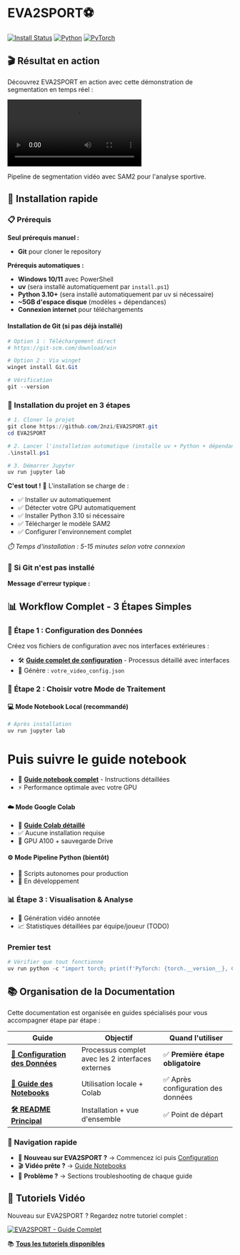 # EVA2SPORT⚽

[![Install Status](https://img.shields.io/badge/install-automatic-green)](./install.ps1)
[![Python](https://img.shields.io/badge/python-3.10+-blue)](https://python.org)
[![PyTorch](https://img.shields.io/badge/pytorch-2.5+-orange)](https://pytorch.org)


## 🎬 Résultat en action

Découvrez EVA2SPORT en action avec cette démonstration de segmentation en temps réel :

![EVA2SPORT Demo](docs/VIDEO_EXEMPLE_GITHUB.mp4)


Pipeline de segmentation vidéo avec SAM2 pour l'analyse sportive.

## 🚀 Installation rapide

### 📋 Prérequis

**Seul prérequis manuel :**
- **Git** pour cloner le repository

**Prérequis automatiques :**
- **Windows 10/11** avec PowerShell
- **uv** (sera installé automatiquement par `install.ps1`)
- **Python 3.10+** (sera installé automatiquement par uv si nécessaire)
- **~5GB d'espace disque** (modèles + dépendances)
- **Connexion internet** pour téléchargements

#### Installation de Git (si pas déjà installé)
```powershell
# Option 1 : Téléchargement direct
# https://git-scm.com/download/win

# Option 2 : Via winget
winget install Git.Git

# Vérification
git --version
```

### 🚀 Installation du projet en 3 étapes

```powershell
# 1. Cloner le projet
git clone https://github.com/2nzi/EVA2SPORT.git
cd EVA2SPORT

# 2. Lancer l'installation automatique (installe uv + Python + dépendances)
.\install.ps1

# 3. Démarrer Jupyter
uv run jupyter lab
```

**C'est tout !** 🎉 L'installation se charge de :
- ✅ Installer uv automatiquement
- ✅ Détecter votre GPU automatiquement  
- ✅ Installer Python 3.10 si nécessaire
- ✅ Télécharger le modèle SAM2
- ✅ Configurer l'environnement complet

*⏱️ Temps d'installation : 5-15 minutes selon votre connexion*

### 🚨 Si Git n'est pas installé

**Message d'erreur typique :**

## 📊 Workflow Complet - 3 Étapes Simples

### 🎯 **Étape 1 : Configuration des Données**
Créez vos fichiers de configuration avec nos interfaces extérieures :
- 🛠️ **[Guide complet de configuration](data/README.md)** - Processus détaillé avec interfaces
- 📄 Génère : `votre_video_config.json`

### 🚀 **Étape 2 : Choisir votre Mode de Traitement**

#### 💻 **Mode Notebook Local** (recommandé)

```powershell
# Après installation
uv run jupyter lab
```

# Puis suivre le guide notebook
- 📖 **[Guide notebook complet](notebook/README.md)** - Instructions détaillées
- ⚡ Performance optimale avec votre GPU

#### ☁️ **Mode Google Colab** 
- 📖 **[Guide Colab détaillé](notebook/README.md#mode-2--google-colab)**
- ✅ Aucune installation requise
- 🔄 GPU A100 + sauvegarde Drive

#### ⚙️ **Mode Pipeline Python** (bientôt)
- 🚧 Scripts autonomes pour production
- 🔄 En développement

### 📊 **Étape 3 : Visualisation & Analyse**
- 🎥 Génération vidéo annotée
- 📈 Statistiques détaillées par équipe/joueur (TODO)

### Premier test
```powershell
# Vérifier que tout fonctionne
uv run python -c "import torch; print(f'PyTorch: {torch.__version__}, CUDA: {torch.cuda.is_available()}')"
```

## 📚 Organisation de la Documentation

Cette documentation est organisée en guides spécialisés pour vous accompagner étape par étape :

| Guide | Objectif | Quand l'utiliser |
|-------|----------|------------------|
| **[📁 Configuration des Données](data/README.md)** | Processus complet avec les 2 interfaces externes | ✅ **Première étape obligatoire** |
| **[📔 Guide des Notebooks](notebook/README.md)** | Utilisation locale + Colab | ✅ Après configuration des données |
| **[🛠️ README Principal](README.md)** | Installation + vue d'ensemble | ✅ Point de départ |

### 🔄 Navigation rapide
- 🚀 **Nouveau sur EVA2SPORT ?** → Commencez ici puis [Configuration](data/README.md)
- 🎬 **Vidéo prête ?** → [Guide Notebooks](notebook/README.md)  
- 🐛 **Problème ?** → Sections troubleshooting de chaque guide



## 🎥 Tutoriels Vidéo

Nouveau sur EVA2SPORT ? Regardez notre tutoriel complet :

[![EVA2SPORT - Guide Complet](docs/assets/thumbnails/main-tutorial-thumbnail.png)](LIEN_VOTRE_VIDEO)

📚 **[Tous les tutoriels disponibles](docs/tutorials/README.md)**
